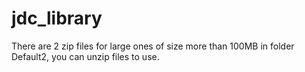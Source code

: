 # jdc_library

There are 2 zip files for large ones of size more than 100MB in folder Default2, you can unzip files to use.
